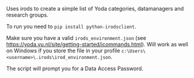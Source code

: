 Uses irods to create a simple list of Yoda categories, datamanagers and research groups.

To run you need to `pip install python-irodsclient`.

Make sure you have a valid `irods_environment.json` (see https://yoda.vu.nl/site/getting-started/icommands.html). Will work as well on Windows if you store the file in your profile `c:\Users\<username>\.irods\irod_environment.json`.

The script will prompt you for a Data Access Password.